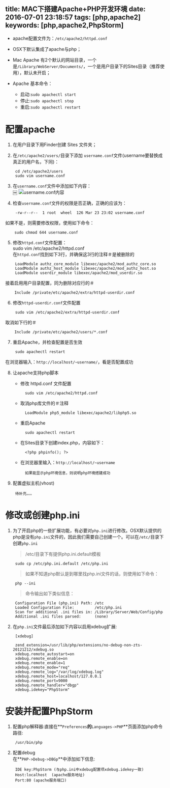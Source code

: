 title: MAC下搭建Apache+PHP开发环境
date: 2016-07-01 23:18:57
tags: [php,apache2]
keywords: [php,apache2,PhpStorm]
---

* apache配置文件为：` /etc/apache2/httpd.conf `
* OSX下默认集成了apache与php；
* Mac Apache 有2个默认的网站目录，一个是`/Library/WebServer/Documents/`，一个是用户目录下的Sites目录（推荐使用），默认未开启；
* Apache 基本命令：

    * 启动:`sudo apachectl start`
	* 停止:`sudo apachectl stop`
	* 重启:`sudo apachectl restart`


# 配置apache

1. 在用户目录下用Finder创建 Sites 文件夹；
2. 在`/etc/apache2/users/`目录下添加 `username.conf`文件(username要替换成真正的用户名，下同)：

		cd /etc/apache2/users  
		sudo vim username.conf  

3. 在`username.conf`文件中添加如下内容：  
￼	![username.conf内容](/img/username_conf.png)  
4. 检查`username.conf`文件的权限是否正确，正确的应该为：

		-rw-r--r--  1 root  wheel  126 Mar 23 23:02 username.conf  
如果不是，则需要修改权限，使用如下命令：  

		sudo chmod 644 username.conf  
5. 修改`httpd.conf`文件配置：  
		sudo vim /etc/apache2/httpd.conf  
在`httpd.conf`找到如下3行，并确保这3行的注释＃是被删除的  

		LoadModule authz_core_module libexec/apache2/mod_authz_core.so
		LoadModule authz_host_module libexec/apache2/mod_authz_host.so
		LoadModule userdir_module libexec/apache2/mod_userdir.so
接着启用用户目录配置，同为删除对应行的＃

		Include /private/etc/apache2/extra/httpd-userdir.conf		
6. 修改`httpd-userdir.conf`文件配置  

		sudo vim /etc/apache2/extra/httpd-userdir.conf
取消如下行的＃

		Include /private/etc/apache2/users/*.conf
7. 重启Apache，并检查配置是否生效

		sudo apachectl restart
在浏览器输入：`http://localhost/~username/`，看是否配置成功

8. 让apache支持php脚本  

	* 修改 httpd.conf 文件配置

			sudo vim /etc/apache2/httpd.conf
	* 取消php库文件的＃注释

			LoadModule php5_module libexec/apache2/libphp5.so
	* 重启Apache

			sudo apachectl restart
	* 在Sites目录下创建index.php，内容如下：

			<?php phpinfo(); ?>
	* 在浏览器里输入：`http://localhost/~username`   

			如果能显示php环境信息，则说明php环境搭建成功  

9. 配置虚拟主机(vhost)  

		待补充。。。


# 修改或创建php.ini

1. 为了开启php的一些扩展功能，有必要对`php.ini`进行修改。OSX默认提供的php是没有`php.ini`文件的，因此我们需要自己创建一个。可以在`/etc/`目录下创建`php.ini`

	> /etc/目录下有提供php.ini.default模板

		sudo cp /etc/php.ini.default /etc/php.ini
	> 如果不知道php默认是到哪里找php.ini文件的话，则使用如下命令：

		php --ini  
	> 命令输出如下类似信息：  

		Configuration File (php.ini) Path: /etc
		Loaded Configuration File:         /etc/php.ini
		Scan for additional .ini files in: /Library/Server/Web/Config/php
		Additional .ini files parsed:      (none)  

2. 在`php.ini`文件最后添加如下内容以启用xdebug扩展:

		[xdebug]

		zend_extension=/usr/lib/php/extensions/no-debug-non-zts-20121212/xdebug.so
		xdebug.remote_autostart=on
		xdebug.remote_enable=on
		xdebug.remote_enable=1
		xdebug.remote_mode="req"
		xdebug.remote_log="/var/log/xdebug.log"
		xdebug.remote_host=localhost/127.0.0.1
		xdebug.remote_port=9000
		xdebug.remote_handler="dbgp"
		xdebug.idekey="PhpStorm"

# 安装并配置PhpStorm

1. 配置php解释器:直接在**`Preferences`**的**`Languages->PHP`**页面添加php命令路径:

		/usr/bin/php  
2. 配置debug  
	在**`PHP->Debug->DBGp`**中添加如下信息:

		IDE key:PhpStorm (与php.ini中xdebug配置项xdebug.idekey一致)  
		Host:localhost  (apache服务地址)  
		Port:80 (apache服务端口)  
